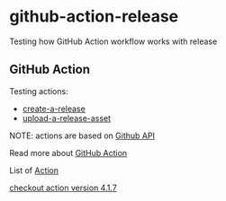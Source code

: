# github-action-release
Testing how GitHub Action workflow works with release

## GitHub Action

Testing actions:
 <!--- [create-a-release](https://github.com/marketplace/actions/create-a-release) --->
 - [create-a-release](https://github.com/marketplace/actions/create-a-release-node16)
 - [upload-a-release-asset](https://github.com/marketplace/actions/upload-a-release-asset)

NOTE: actions are based on 
[Github API](https://docs.github.com/en/rest/reference/repos#create-a-release)

Read more about [GitHub Action](https://github.com/features/actions)

List of [Action](https://github.com/marketplace?type=actions)


[checkout action version 4.1.7](https://github.com/marketplace/actions/checkout?version=v4.1.7)
